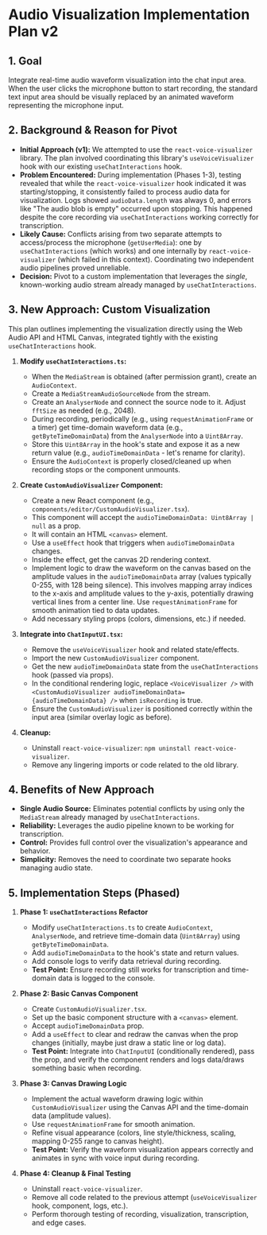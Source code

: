 # Audio Visualization Implementation Plan v2

## 1. Goal

Integrate real-time audio waveform visualization into the chat input area. When the user clicks the microphone button to start recording, the standard text input area should be visually replaced by an animated waveform representing the microphone input.

## 2. Background & Reason for Pivot

*   **Initial Approach (v1):** We attempted to use the `react-voice-visualizer` library. The plan involved coordinating this library's `useVoiceVisualizer` hook with our existing `useChatInteractions` hook.
*   **Problem Encountered:** During implementation (Phases 1-3), testing revealed that while the `react-voice-visualizer` hook indicated it was starting/stopping, it consistently failed to process audio data for visualization. Logs showed `audioData.length` was always 0, and errors like "The audio blob is empty" occurred upon stopping. This happened despite the core recording via `useChatInteractions` working correctly for transcription.
*   **Likely Cause:** Conflicts arising from two separate attempts to access/process the microphone (`getUserMedia`): one by `useChatInteractions` (which works) and one internally by `react-voice-visualizer` (which failed in this context). Coordinating two independent audio pipelines proved unreliable.
*   **Decision:** Pivot to a custom implementation that leverages the *single*, known-working audio stream already managed by `useChatInteractions`.

## 3. New Approach: Custom Visualization

This plan outlines implementing the visualization directly using the Web Audio API and HTML Canvas, integrated tightly with the existing `useChatInteractions` hook.

1.  **Modify `useChatInteractions.ts`:**
    *   When the `MediaStream` is obtained (after permission grant), create an `AudioContext`.
    *   Create a `MediaStreamAudioSourceNode` from the stream.
    *   Create an `AnalyserNode` and connect the source node to it. Adjust `fftSize` as needed (e.g., 2048).
    *   During recording, periodically (e.g., using `requestAnimationFrame` or a timer) get time-domain waveform data (e.g., `getByteTimeDomainData`) from the `AnalyserNode` into a `Uint8Array`.
    *   Store this `Uint8Array` in the hook's state and expose it as a new return value (e.g., `audioTimeDomainData` - let's rename for clarity).
    *   Ensure the `AudioContext` is properly closed/cleaned up when recording stops or the component unmounts.

2.  **Create `CustomAudioVisualizer` Component:**
    *   Create a new React component (e.g., `components/editor/CustomAudioVisualizer.tsx`).
    *   This component will accept the `audioTimeDomainData: Uint8Array | null` as a prop.
    *   It will contain an HTML `<canvas>` element.
    *   Use a `useEffect` hook that triggers when `audioTimeDomainData` changes.
    *   Inside the effect, get the canvas 2D rendering context.
    *   Implement logic to draw the waveform on the canvas based on the amplitude values in the `audioTimeDomainData` array (values typically 0-255, with 128 being silence). This involves mapping array indices to the x-axis and amplitude values to the y-axis, potentially drawing vertical lines from a center line. Use `requestAnimationFrame` for smooth animation tied to data updates.
    *   Add necessary styling props (colors, dimensions, etc.) if needed.

3.  **Integrate into `ChatInputUI.tsx`:**
    *   Remove the `useVoiceVisualizer` hook and related state/effects.
    *   Import the new `CustomAudioVisualizer` component.
    *   Get the new `audioTimeDomainData` state from the `useChatInteractions` hook (passed via props).
    *   In the conditional rendering logic, replace `<VoiceVisualizer />` with `<CustomAudioVisualizer audioTimeDomainData={audioTimeDomainData} />` when `isRecording` is true.
    *   Ensure the `CustomAudioVisualizer` is positioned correctly within the input area (similar overlay logic as before).

4.  **Cleanup:**
    *   Uninstall `react-voice-visualizer`: `npm uninstall react-voice-visualizer`.
    *   Remove any lingering imports or code related to the old library.

## 4. Benefits of New Approach

*   **Single Audio Source:** Eliminates potential conflicts by using only the `MediaStream` already managed by `useChatInteractions`.
*   **Reliability:** Leverages the audio pipeline known to be working for transcription.
*   **Control:** Provides full control over the visualization's appearance and behavior.
*   **Simplicity:** Removes the need to coordinate two separate hooks managing audio state.

## 5. Implementation Steps (Phased)

1.  **Phase 1: `useChatInteractions` Refactor**
    *   Modify `useChatInteractions.ts` to create `AudioContext`, `AnalyserNode`, and retrieve time-domain data (`Uint8Array`) using `getByteTimeDomainData`.
    *   Add `audioTimeDomainData` to the hook's state and return values.
    *   Add console logs to verify data retrieval during recording.
    *   **Test Point:** Ensure recording still works for transcription and time-domain data is logged to the console.

2.  **Phase 2: Basic Canvas Component**
    *   Create `CustomAudioVisualizer.tsx`.
    *   Set up the basic component structure with a `<canvas>` element.
    *   Accept `audioTimeDomainData` prop.
    *   Add a `useEffect` to clear and redraw the canvas when the prop changes (initially, maybe just draw a static line or log data).
    *   **Test Point:** Integrate into `ChatInputUI` (conditionally rendered), pass the prop, and verify the component renders and logs data/draws something basic when recording.

3.  **Phase 3: Canvas Drawing Logic**
    *   Implement the actual waveform drawing logic within `CustomAudioVisualizer` using the Canvas API and the time-domain data (amplitude values).
    *   Use `requestAnimationFrame` for smooth animation.
    *   Refine visual appearance (colors, line style/thickness, scaling, mapping 0-255 range to canvas height).
    *   **Test Point:** Verify the waveform visualization appears correctly and animates in sync with voice input during recording.

4.  **Phase 4: Cleanup & Final Testing**
    *   Uninstall `react-voice-visualizer`.
    *   Remove all code related to the previous attempt (`useVoiceVisualizer` hook, component, logs, etc.).
    *   Perform thorough testing of recording, visualization, transcription, and edge cases. 